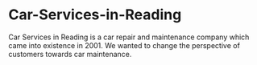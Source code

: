 # Car-Services-in-Reading
Car Services in Reading is a car repair and maintenance company which came into existence in 2001. We wanted to change the perspective of customers towards car maintenance.
